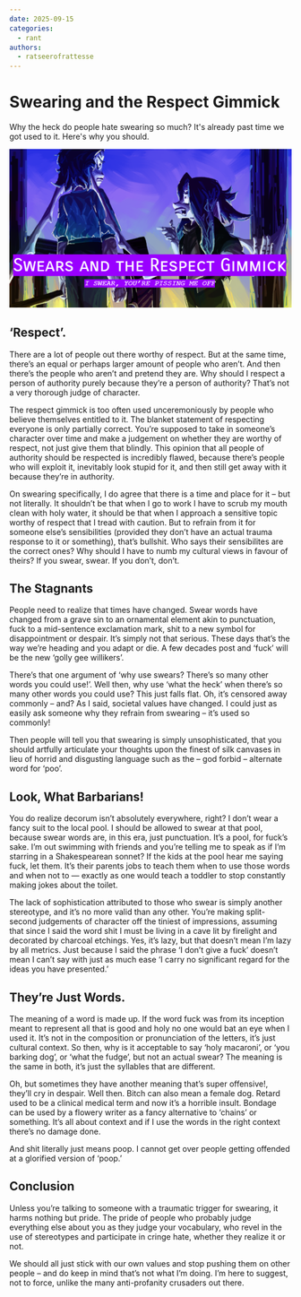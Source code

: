 ```yaml
---
date: 2025-09-15
categories:
  - rant
authors:
  - ratseerofrattesse
---
```


# Swearing and the Respect Gimmick

Why the heck do people hate swearing so much? It's already past time we got used to it. Here's why you should.

<!-- more -->

![banner](../../assets/img/misc/respect%20gimmick%20banner.png)

## ‘Respect’.
There are a lot of people out there worthy of respect. But at the same time, there’s an equal or perhaps larger amount of people who aren’t. And then there’s the people who aren’t and pretend they are. Why should I respect a person of authority purely because they’re a person of authority? That’s not a very thorough judge of character.

The respect gimmick is too often used unceremoniously by people who believe themselves entitled to it. The blanket statement of respecting everyone is only partially correct. You’re supposed to take in someone’s character over time and make a judgement on whether they are worthy of respect, not just give them that blindly. This opinion that all people of authority should be respected is incredibly flawed, because there’s people who will exploit it, inevitably look stupid for it, and then still get away with it because they’re in authority.

On swearing specifically, I do agree that there is a time and place for it – but not literally. It shouldn’t be that when I go to work I have to scrub my mouth clean with holy water, it should be that when I approach a sensitive topic worthy of respect that I tread with caution. But to refrain from it for someone else’s sensibilities (provided they don’t have an actual trauma response to it or something), that’s bullshit. Who says their sensibilites are the correct ones? Why should I have to numb my cultural views in favour of theirs? If you swear, swear. If you don’t, don’t.

## The Stagnants
People need to realize that times have changed. Swear words have changed from a grave sin to an ornamental element akin to punctuation, fuck to a mid-sentence exclamation mark, shit to a new symbol for disappointment or despair. It’s simply not that serious. These days that’s the way we’re heading and you adapt or die. A few decades post and ‘fuck’ will be the new ‘golly gee willikers’.

There’s that one argument of ‘why use swears? There’s so many other words you could use!’. Well then, why use ‘what the heck’ when there’s so many other words you could use? This just falls flat. Oh, it’s censored away commonly – and? As I said, societal values have changed. I could just as easily ask someone why they refrain from swearing – it’s used so commonly!

Then people will tell you that swearing is simply unsophisticated, that you should artfully articulate your thoughts upon the finest of silk canvases in lieu of horrid and disgusting language such as the – god forbid – alternate word for ‘poo’.

## Look, What Barbarians!
You do realize decorum isn’t absolutely everywhere, right? I don’t wear a fancy suit to the local pool. I should be allowed to swear at that pool, because swear words are, in this era, just punctuation. It’s a pool, for fuck’s sake. I’m out swimming with friends and you’re telling me to speak as if I’m starring in a Shakespearean sonnet? If the kids at the pool hear me saying fuck, let them. It’s their parents jobs to teach them when to use those words and when not to — exactly as one would teach a toddler to stop constantly making jokes about the toilet.

The lack of sophistication attributed to those who swear is simply another stereotype, and it’s no more valid than any other. You’re making split-second judgements of character off the tiniest of impressions, assuming that since I said the word shit I must be living in a cave lit by firelight and decorated by charcoal etchings. Yes, it’s lazy, but that doesn’t mean I’m lazy by all metrics. Just because I said the phrase ‘I don’t give a fuck’ doesn’t mean I can’t say with just as much ease ‘I carry no significant regard for the ideas you have presented.’

## They’re Just Words.
The meaning of a word is made up. If the word fuck was from its inception meant to represent all that is good and holy no one would bat an eye when I used it. It’s not in the composition or pronunciation of the letters, it’s just cultural context. So then, why is it acceptable to say ‘holy macaroni’, or ‘you barking dog’, or ‘what the fudge’, but not an actual swear? The meaning is the same in both, it’s just the syllables that are different.

Oh, but sometimes they have another meaning that’s super offensive!, they’ll cry in despair. Well then. Bitch can also mean a female dog. Retard used to be a clinical medical term and now it’s a horrible insult. Bondage can be used by a flowery writer as a fancy alternative to ‘chains’ or something. It’s all about context and if I use the words in the right context there’s no damage done.

And shit literally just means poop. I cannot get over people getting offended at a glorified version of ‘poop.’

## Conclusion
Unless you’re talking to someone with a traumatic trigger for swearing, it harms nothing but pride. The pride of people who probably judge everything else about you as they judge your vocabulary, who revel in the use of stereotypes and participate in cringe hate, whether they realize it or not.

We should all just stick with our own values and stop pushing them on other people – and do keep in mind that’s not what I’m doing. I’m here to suggest, not to force, unlike the many anti-profanity crusaders out there.
